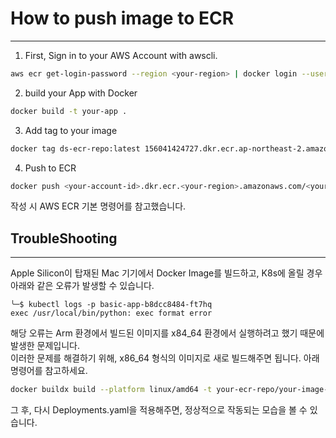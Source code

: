 # How to push image to ECR

---

1. First, Sign in to your AWS Account with awscli.

```bash
aws ecr get-login-password --region <your-region> | docker login --username AWS --password-stdin <your-account-id>.dkr.ecr.<your-region>.amazonaws.com
```

2. build your App with Docker

```bash
docker build -t your-app .
```

3. Add tag to your image

```bash
docker tag ds-ecr-repo:latest 156041424727.dkr.ecr.ap-northeast-2.amazonaws.com/ds-ecr-repo:<your-version>
```

4. Push to ECR

```bash
docker push <your-account-id>.dkr.ecr.<your-region>.amazonaws.com/<your-namespace>/<your-repo-name>:<version>
```

작성 시 AWS ECR 기본 명령어를 참고했습니다.
<br />

## TroubleShooting

---

Apple Silicon이 탑재된 Mac 기기에서 Docker Image를 빌드하고, K8s에 올릴 경우 아래와 같은 오류가 발생할 수 있습니다.

```
╰─$ kubectl logs -p basic-app-b8dcc8484-ft7hq
exec /usr/local/bin/python: exec format error
```

해당 오류는 Arm 환경에서 빌드된 이미지를 x84_64 환경에서 실행하려고 했기 때문에 발생한 문제입니다.  
이러한 문제를 해결하기 위해, x86_64 형식의 이미지로 새로 빌드해주면 됩니다. 아래 명령어를 참고하세요.

```bash
docker buildx build --platform linux/amd64 -t your-ecr-repo/your-image-name:tag . --push
```

그 후, 다시 Deployments.yaml을 적용해주면, 정상적으로 작동되는 모습을 볼 수 있습니다.
